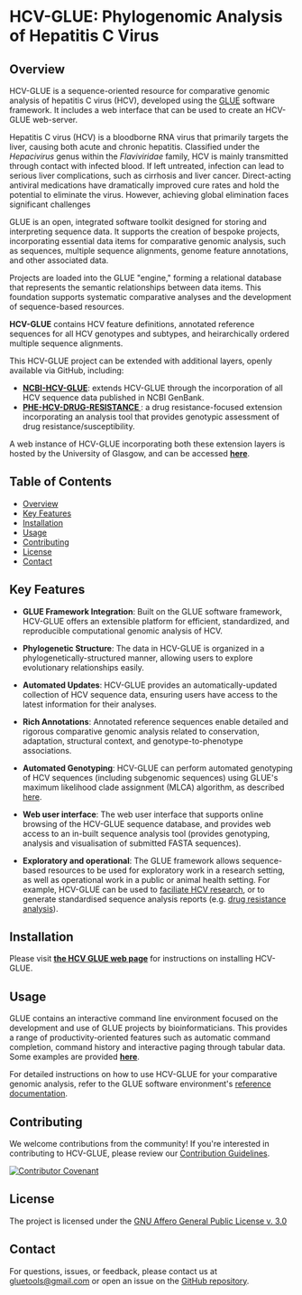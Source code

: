 # HCV-GLUE: Phylogenomic Analysis of Hepatitis C Virus

## Overview

HCV-GLUE is a sequence-oriented resource for comparative genomic analysis of hepatitis C virus (HCV), developed using the [GLUE](https://github.com/giffordlabcvr/gluetools) software framework. It includes a web interface that can be used to create an HCV-GLUE web-server.

Hepatitis C virus (HCV) is a bloodborne RNA virus that primarily targets the liver, causing both acute and chronic hepatitis. Classified under the *Hepacivirus* genus within the *Flaviviridae* family, HCV is mainly transmitted through contact with infected blood. If left untreated, infection can lead to serious liver complications, such as cirrhosis and liver cancer. Direct-acting antiviral medications have dramatically improved cure rates and hold the potential to eliminate the virus. However, achieving global elimination faces significant challenges

GLUE is an open, integrated software toolkit designed for storing and interpreting sequence data. It supports the creation of bespoke projects, incorporating essential data items for comparative genomic analysis, such as sequences, multiple sequence alignments, genome feature annotations, and other associated data.

Projects are loaded into the GLUE "engine," forming a relational database that represents the semantic relationships between data items. This foundation supports systematic comparative analyses and the development of sequence-based resources.

**HCV-GLUE** contains HCV feature definitions, annotated reference sequences for all HCV genotypes and subtypes, and heirarchically ordered multiple sequence alignments.

This HCV-GLUE project can be extended with additional layers, openly available via GitHub, including:

  - **[NCBI-HCV-GLUE](https://github.com/giffordlabcvr/NCBI-HCV-GLUE)**: extends HCV-GLUE through the incorporation of all HCV sequence data published in NCBI GenBank.
  - **[PHE-HCV-DRUG-RESISTANCE ](https://github.com/giffordlabcvr/PHE-HCV-DRUG-RESISTANCE)**: a drug resistance-focused extension incorporating an analysis tool that provides genotypic assessment of drug resistance/susceptibility.

A web instance of HCV-GLUE incorporating both these extension layers is hosted by the University of Glasgow, and can be accessed **[here](http://hcv-glue.cvr.gla.ac.uk/)**.

## Table of Contents

- [Overview](#overview)
- [Key Features](#key-features)
- [Installation](#installation)
- [Usage](#usage)
- [Contributing](#contributing)
- [License](#license)
- [Contact](#contact)

## Key Features

- **GLUE Framework Integration**: Built on the GLUE software framework, HCV-GLUE offers an extensible platform for efficient, standardized, and reproducible computational genomic analysis of HCV.

- **Phylogenetic Structure**: The data in HCV-GLUE is organized in a phylogenetically-structured manner, allowing users to explore evolutionary relationships easily.

- **Automated Updates**: HCV-GLUE provides an automatically-updated collection of HCV sequence data, ensuring users have access to the latest information for their analyses.

- **Rich Annotations**: Annotated reference sequences enable detailed and rigorous comparative genomic analysis related to conservation, adaptation, structural context, and genotype-to-phenotype associations.

- **Automated Genotyping**: HCV-GLUE can perform automated genotyping of HCV sequences (including subgenomic sequences) using GLUE's maximum likelihood clade assignment (MLCA) algorithm, as described [here](https://doi.org/10.1186/s12859-018-2459-9).

- **Web user interface**: The web user interface that supports online browsing of the HCV-GLUE sequence database, and provides web access to an in-built sequence analysis tool (provides genotyping, analysis and visualisation of submitted FASTA sequences).

- **Exploratory and operational**: The GLUE framework allows sequence-based resources to be used for exploratory work in a research setting, as well as operational work in a public or animal health setting. For example, HCV-GLUE can be used to [faciliate HCV research](https://doi.org/10.3389/fimmu.2018.01470), or to generate standardised sequence analysis reports (e.g. [drug resistance analysis](http://hcv-glue.cvr.gla.ac.uk/exampleReports/ngsData.html)). 


## Installation

Please visit **[the HCV GLUE web page](http://hcv-glue.cvr.gla.ac.uk/#/aboutGlueProject)** for instructions on installing HCV-GLUE.

## Usage

GLUE contains an interactive command line environment focused on the development and use of GLUE projects by bioinformaticians. This provides a range of productivity-oriented features such as automatic command completion, command history and interactive paging through tabular data. Some examples are provided **[here](http://hcv-glue.cvr.gla.ac.uk/#/aboutGlueProject)**.

For detailed instructions on how to use HCV-GLUE for your comparative genomic analysis, refer to the GLUE software environment's [reference documentation](http://glue-tools.cvr.gla.ac.uk/).

## Contributing

We welcome contributions from the community! If you're interested in contributing to HCV-GLUE, please review our [Contribution Guidelines](./md/CONTRIBUTING.md).

[![Contributor Covenant](https://img.shields.io/badge/Contributor%20Covenant-2.1-4baaaa.svg)](./md/code_of_conduct.md) 

## License

The project is licensed under the [GNU Affero General Public License v. 3.0](https://www.gnu.org/licenses/agpl-3.0.en.html)

## Contact

For questions, issues, or feedback, please contact us at [gluetools@gmail.com](mailto:gluetools@gmail.com) or open an issue on the [GitHub repository](https://github.com/giffordlabcvr/HCV-GLUE/issues).

